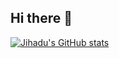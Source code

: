 ## Hi there 👋
[![Jihadu's GitHub stats](https://github-readme-stats.vercel.app/api?username=jyassien&theme=chartreuse-dark&show_icons=true)](https://github.com/jyassien/github-readme-stats)
<!--
**jyassien/jyassien** is a ✨ _special_ ✨ repository because its `README.md` (this file) appears on your GitHub profile.

Here are some ideas to get you started:

- 🔭 I’m currently working on ...
- 🌱 I’m currently learning ...
- 👯 I’m looking to collaborate on ...
- 🤔 I’m looking for help with ...
- 💬 Ask me about ...
- 📫 How to reach me: ...
- 😄 Pronouns: ...
- ⚡ Fun fact: ...
-->
